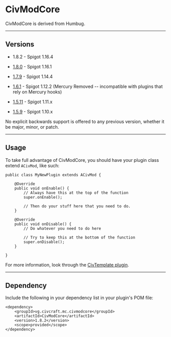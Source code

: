 # CivModCore

CivModCore is derived from Humbug.

----

## Versions

* 1.8.2 - Spigot 1.16.4

* [1.8.0](https://github.com/CivClassic/CivModCore/tree/08ad95297eb041cf99bd0eb0aaffc70ca87af4f2) - Spigot 1.16.1

* [1.7.9](https://github.com/CivClassic/CivModCore/tree/306b4f7268a3c5d3bd551fe66992f2a4335e86f7) - Spigot 1.14.4

* [1.6.1](https://github.com/CivClassic/CivModCore/tree/8d1043b7ad4bcf3ffe30d87ee5e974f1dd111113) - Spigot 1.12.2 (Mercury Removed -- incompatible with plugins that rely on Mercury hooks)

* [1.5.11](https://github.com/CivClassic/CivModCore/tree/d88d6bbcf231616dc1c7bc08a3fabc0f57911613) - Spigot 1.11.x

* [1.5.9](https://github.com/CivClassic/CivModCore/tree/a55880dd11bee3612f5aa842412119775b3bcb91) - Spigot 1.10.x

No explicit backwards support is offered to any previous version, whether it be major, minor, or patch.

----

## Usage

To take full advantage of CivModCore, you should have your plugin class extend `ACivMod`, like such:

    public class MyNewPlugin extends ACivMod {
    
        @Override
        public void onEnable() {
            // Always have this at the top of the function
            super.onEnable();
            
            // Then do your stuff here that you need to do.
        }
    
        @Override
        public void onDisable() {
            // Do whatever you need to do here
        
            // Try to keep this at the bottom of the function
            super.onDisable();
        }
    
    }

For more information, look through the [CivTemplate plugin](https://github.com/CivClassic/CivTemplate/blob/master/src/main/java/io/protonull/template/TemplatePlugin.java).

----

## Dependency

Include the following in your dependency list in your plugin's POM file:

    <dependency>
        <groupId>vg.civcraft.mc.civmodcore</groupId>
        <artifactId>CivModCore</artifactId>
        <version>1.8.2</version>
        <scope>provided</scope>
    </dependency>
